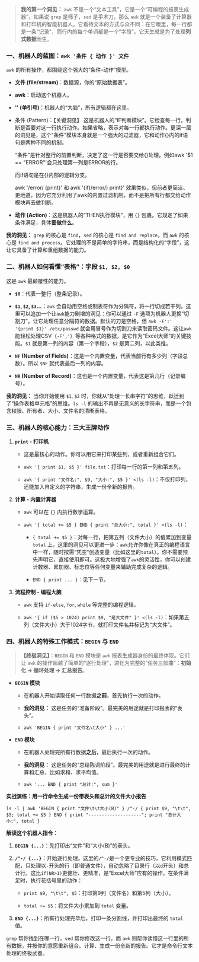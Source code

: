 
> **我的第一个洞见：** `awk` 不是一个“文本工具”，它是一个“可编程的报表生成器”。如果说 `grep` 是筛子，`sed` 是手术刀，那么 `awk` 就是一个装备了计算器和打印机的智能机器人。它看待文本的方式与众不同：在它眼里，每一行都是一条“记录”，而行内的每个单词都是一个“字段”。它天生就是为了处理**列式数据**而生。

### 一、机器人的蓝图：`awk '条件 { 动作 }' 文件`

`awk` 的所有操作，都围绕这个强大的“条件-动作”模型。

- **文件 (file/stream)**：数据源，你的“原始数据表”。
    
- **awk**：启动这个机器人。
    
- **'' (单引号)**：机器人的“大脑”，所有逻辑都在这里。
    
- 条件 (Pattern)：【关键洞见】 这是机器人的“IF判断模块”。它检查每一行，判断是否要对这一行执行动作。如果省略，表示对每一行都执行动作。更深一层的洞见是，这个“条件”模块本身就是一个强大的过滤器，它和动作{}内的if语句是两种不同的机制。
    
    “条件”是针对整行的前置判断，决定了这一行是否要交给{}处理。例如awk '$1 == "ERROR"'会只处理第一列是ERROR的行。
    
    而if语句是在{}内部的逻辑分支。
    
    awk '/error/ {print}' 和 awk '{if(/error/) print}' 效果类似，但前者更简洁、更地道，因为它充分利用了awk的内置过滤机制，而不是把所有行都交给动作模块再去做判断。
    
- **动作 (Action)**：这是机器人的“THEN执行模块”，用 `{}` 包裹。它规定了如果条件满足，具体**要做什么**。
    

**我的洞见：** `grep` 的核心是 `find`，`sed` 的核心是 `find and replace`，而 `awk` 的核心是 `find and process`。它处理的不是简单的字符串，而是结构化的“字段”，这让它具备了计算和重组数据的能力。

### 二、机器人如何看懂“表格”：字段 `$1, $2, $0`

这是 `awk` 最颠覆性的能力。

- **`$0`**：代表一整行（整条记录）。
    
- **`$1`, `$2`, `$3`...**：`awk` 会自动用空格或制表符作为分隔符，将一行切成若干列。这里可以追加一个让`awk`能力剧增的洞见：你可以通过 `-F` 选项为机器人更换“切割刀”，让它处理任意分隔符的数据。默认的刀是空格，但 `awk -F':' '{print $1}' /etc/passwd` 就会用冒号作为切割刀来读取密码文件。这让`awk`能轻松处理CSV（`-F','`）等各种格式的数据，是它作为“Excel大师”的关键技能。`$1` 就是第一列的内容（第一个字段），`$2` 是第二列，以此类推。
    
- **`NF` (Number of Fields)**：这是一个内置变量，代表当前行有多少列（字段总数）。所以 `$NF` 就代表最后一列的内容。
    
- **`NR` (Number of Record)**：这也是一个内置变量，代表这是第几行（记录编号）。
    

**我的洞见：** 当你开始使用 `$1`, `$2` 时，你就从“处理一长串字符”的思维，跃迁到了“操作表格单元格”的思维。`ls -l` 的输出不再是无意义的长字符串，而是一个包含权限、所有者、大小、文件名的清晰表格。

### 三、机器人的核心能力：三大王牌动作

1. **`print` - 打印机**
    
    - 这是最核心的动作。你可以用它来打印某些列，或者重新组合它们。
        
    - `awk '{ print $1, $5 }' file.txt`：打印每一行的第一列和第五列。
        
    - `awk '{ print "文件名:", $9, "大小:", $5 }' <(ls -l)`：不仅打印列，还能加入自定义的字符串，生成一份全新的报告。
        
2. **计算 - 内置计算器**
    
    - `awk` 可以在 `{}` 内执行数学运算。
        
    - `awk '{ total += $5 } END { print "总大小:", total }' <(ls -l)`：
        
        - `{ total += $5 }`：对每一行，把第五列（文件大小）的值累加到变量 `total` 上。这里的洞见可以更进一步：`awk`允许你像在真正的编程语言中一样，随时按需“凭空”创造变量（比如这里的`total`）。你不需要预先声明它，直接使用即可。这极大地增强了`awk`的灵活性，你可以创建计数器、累加器、标志位等任何变量来辅助完成复杂的逻辑。
            
        - `END { print ... }`：见下一节。
            
3. **流程控制 - 编程大脑**
    
    - `awk` 支持 `if-else`, `for`, `while` 等完整的编程逻辑。
        
    - `awk '{ if ($5 > 1024) print $9, "是大文件" }' <(ls -l)`：如果第五列（文件大小）大于1024字节，就打印文件名并标记为“大文件”。
        

### 四、机器人的特殊工作模式：`BEGIN` 与 `END`

> **【终极洞见】**：`BEGIN` 和 `END` 模块是 `awk` 报表生成器身份的最终体现。它们让 `awk` 的操作超越了简单的“逐行处理”，进化为完整的“任务三部曲”：**初始化 -> 循环处理 -> 汇总报告**。

- **`BEGIN` 模块**
    
    - 在机器人开始读取任何一行数据**之前**，首先执行一次的动作。
        
    - **我的洞见：** 这是任务的“准备阶段”。最完美的用途就是打印报表的“表头”。
        
    - `awk 'BEGIN { print "文件名\t大小" } ...'`
        
- **`END` 模块**
    
    - 在机器人处理完所有行数据**之后**，最后执行一次的动作。
        
    - **我的洞见：** 这是任务的“总结陈词阶段”。最完美的用途就是进行最终的计算和汇总，比如求和、求平均值。
        
    - `awk '... END { print "总计:", sum }'`
        

**实战演练：用一行命令生成一份带表头和总计的文件大小报告**

```
ls -l | awk 'BEGIN { print "文件\t\t大小(B)" } /^-/ { print $9, "\t\t", $5; total += $5 } END { print "--------------------"; print "总计大小:", total }
```



**解读这个机器人指令：**

1. **`BEGIN {...}`**：先打印出“文件”和“大小(B)”的表头。
    
2. **`/^-/ {...}`**：开始逐行处理。这里的`/^-/`是一个更专业的技巧，它利用模式匹配，只处理以`-`开头的行（即普通文件），自动忽略了目录行（以`d`开头）和总计行。这比`if(NR>1)`更健壮、更精准，是“Excel大师”应有的操作。在条件满足时，执行花括号里的动作：
    
    - `print $9, "\t\t", $5`：打印第9列（文件名）和第5列（大小）。
        
    - `total += $5`：将文件大小累加到 `total` 变量。
        
3. **`END {...}`**：所有行处理完毕后，打印一条分割线，并打印出最终的 `total` 值。
    

`grep` 帮你找到在哪一行，`sed` 帮你修改这一行，而 `awk` 则帮你读懂这一行里的所有数据，并按你的意愿重新组合、计算、生成一份全新的报告。它才是命令行文本处理的终极武器。